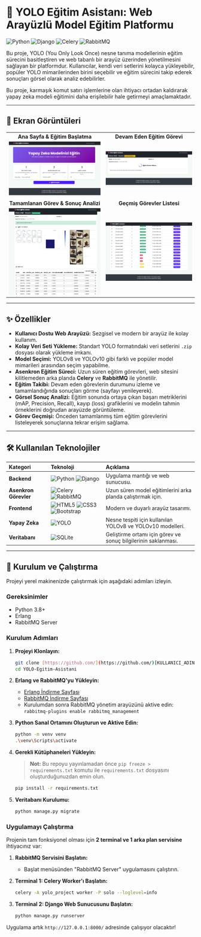 # 🧠 YOLO Eğitim Asistanı: Web Arayüzlü Model Eğitim Platformu

![Python](https://img.shields.io/badge/Python-3.12-3776AB?style=for-the-badge&logo=python&logoColor=white)
![Django](https://img.shields.io/badge/Django-5.2-092E20?style=for-the-badge&logo=django&logoColor=white)
![Celery](https://img.shields.io/badge/Celery-5.x-37814A?style=for-the-badge&logo=celery&logoColor=white)
![RabbitMQ](https://img.shields.io/badge/RabbitMQ-FF6600?style=for-the-badge&logo=rabbitmq&logoColor=white)

Bu proje, YOLO (You Only Look Once) nesne tanıma modellerinin eğitim sürecini basitleştiren ve web tabanlı bir arayüz üzerinden yönetilmesini sağlayan bir platformdur. Kullanıcılar, kendi veri setlerini kolayca yükleyebilir, popüler YOLO mimarilerinden birini seçebilir ve eğitim sürecini takip ederek sonuçları görsel olarak analiz edebilirler.

Bu proje, karmaşık komut satırı işlemlerine olan ihtiyacı ortadan kaldırarak yapay zeka modeli eğitimini daha erişilebilir hale getirmeyi amaçlamaktadır.

---

## 📸 Ekran Görüntüleri

<table align="center">
 <tr>
    <td align="center"><strong>Ana Sayfa & Eğitim Başlatma</strong></td>
    <td align="center"><strong>Devam Eden Eğitim Görevi</strong></td>
 </tr>
 <tr>
    <td><img src="pictures/main.png" alt="Ana Sayfa ve Eğitim Başlatma Formu" width="400"></td>
    <td><img src="pictures/egitim_devam.png" alt="Devam Eden Eğitim Görevi" width="400"></td>
 </tr>
 <tr>
    <td align="center"><strong>Tamamlanan Görev & Sonuç Analizi</strong></td>
    <td align="center"><strong>Geçmiş Görevler Listesi</strong></td>
 </tr>
 <tr>
    <td><img src="pictures/tamamlanan_gorev.png" alt="Tamamlanan Görev ve Sonuç Analizi" width="400"></td>
    <td><img src="pictures/gecmis_gorev.png" alt="Geçmiş Görevler Listesi" width="400"></td>
 </tr>
</table>

---

## ✨ Özellikler

- **Kullanıcı Dostu Web Arayüzü:** Sezgisel ve modern bir arayüz ile kolay kullanım.
- **Kolay Veri Seti Yükleme:** Standart YOLO formatındaki veri setlerini `.zip` dosyası olarak yükleme imkanı.
- **Model Seçimi:** YOLOv8 ve YOLOv10 gibi farklı ve popüler model mimarileri arasından seçim yapabilme.
- **Asenkron Eğitim Süreci:** Uzun süren eğitim görevleri, web sitesini kilitlemeden arka planda **Celery** ve **RabbitMQ** ile yönetilir.
- **Eğitim Takibi:** Devam eden görevlerin durumunu izleme ve tamamlandığında sonuçları görme (sayfayı yenileyerek).
- **Görsel Sonuç Analizi:** Eğitim sonunda ortaya çıkan başarı metriklerini (mAP, Precision, Recall), kayıp (loss) grafiklerini ve modelin tahmin örneklerini doğrudan arayüzde görüntüleme.
- **Görev Geçmişi:** Önceden tamamlanmış tüm eğitim görevlerini listeleyerek sonuçlarına tekrar erişim sağlama.

---

## 🛠️ Kullanılan Teknolojiler

| Kategori | Teknoloji | Açıklama |
| :--- | :--- | :--- |
| **Backend** | ![Python](https://img.shields.io/badge/Python-3776AB?style=for-the-badge&logo=python&logoColor=white) ![Django](https://img.shields.io/badge/Django-092E20?style=for-the-badge&logo=django&logoColor=white) | Uygulama mantığı ve web sunucusu. |
| **Asenkron Görevler** | ![Celery](https://img.shields.io/badge/Celery-37814A?style=for-the-badge&logo=celery&logoColor=white) ![RabbitMQ](https://img.shields.io/badge/RabbitMQ-FF6600?style=for-the-badge&logo=rabbitmq&logoColor=white) | Uzun süren model eğitimlerini arka planda çalıştırmak için. |
| **Frontend** | ![HTML5](https://img.shields.io/badge/HTML5-E34F26?style=for-the-badge&logo=html5&logoColor=white) ![CSS3](https://img.shields.io/badge/CSS3-1572B6?style=for-the-badge&logo=css3&logoColor=white) ![Bootstrap](https://img.shields.io/badge/Bootstrap-563D7C?style=for-the-badge&logo=bootstrap&logoColor=white) | Modern ve duyarlı arayüz tasarımı. |
| **Yapay Zeka** | ![YOLO](https://img.shields.io/badge/YOLO-Ultralytics-00FFFF?style=for-the-badge) | Nesne tespiti için kullanılan YOLOv8 ve YOLOv10 modelleri. |
| **Veritabanı** | ![SQLite](https://img.shields.io/badge/SQLite-003B57?style=for-the-badge&logo=sqlite&logoColor=white) | Geliştirme ortamı için görev ve sonuç bilgilerinin saklanması. |

---

## 🚀 Kurulum ve Çalıştırma

Projeyi yerel makinenizde çalıştırmak için aşağıdaki adımları izleyin.

### Gereksinimler

- Python 3.8+
- Erlang
- RabbitMQ Server

### Kurulum Adımları

1.  **Projeyi Klonlayın:**
    ```sh
    git clone [https://github.com/](https://github.com/)[KULLANICI_ADINIZ]/YOLO-Egitim-Asistani.git
    cd YOLO-Egitim-Asistani
    ```

2.  **Erlang ve RabbitMQ'yu Yükleyin:**
    - [Erlang İndirme Sayfası](https://www.erlang.org/downloads)
    - [RabbitMQ İndirme Sayfası](https://www.rabbitmq.com/install-windows.html)
    - Kurulumdan sonra RabbitMQ yönetim arayüzünü aktive edin: `rabbitmq-plugins enable rabbitmq_management`

3.  **Python Sanal Ortamını Oluşturun ve Aktive Edin:**
    ```sh
    python -m venv venv
    .\venv\Scripts\activate
    ```

4.  **Gerekli Kütüphaneleri Yükleyin:**
    > **Not:** Bu repoyu yayınlamadan önce `pip freeze > requirements.txt` komutu ile `requirements.txt` dosyasını oluşturduğunuzdan emin olun.
    ```sh
    pip install -r requirements.txt
    ```

5.  **Veritabanı Kurulumu:**
    ```sh
    python manage.py migrate
    ```

### Uygulamayı Çalıştırma

Projenin tam fonksiyonel olması için **2 terminal ve 1 arka plan servisine** ihtiyacınız var:

1.  **RabbitMQ Servisini Başlatın:**
    - Başlat menüsünden "RabbitMQ Server" uygulamasını çalıştırın.

2.  **Terminal 1: Celery Worker'ı Başlatın:**
    ```sh
    celery -A yolo_project worker -P solo --loglevel=info
    ```

3.  **Terminal 2: Django Web Sunucusunu Başlatın:**
    ```sh
    python manage.py runserver
    ```

Uygulama artık `http://127.0.0.1:8000/` adresinde çalışıyor olacaktır!
